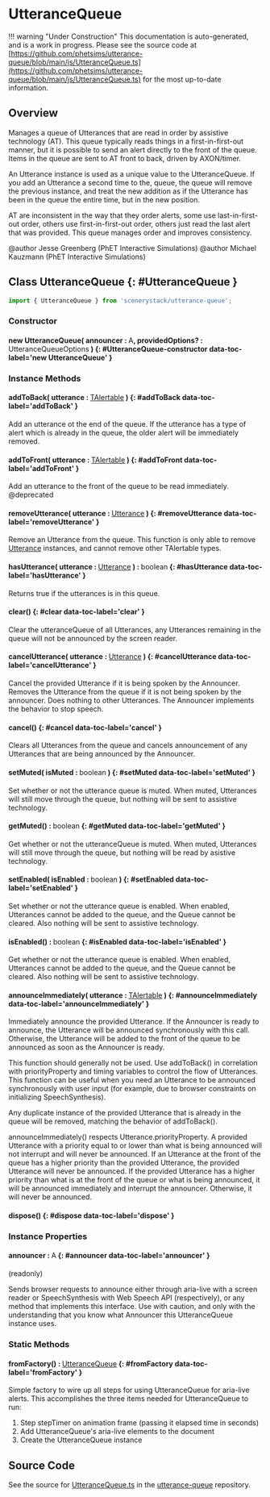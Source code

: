 # UtteranceQueue

!!! warning "Under Construction"
    This documentation is auto-generated, and is a work in progress. Please see the source code at
    [https://github.com/phetsims/utterance-queue/blob/main/js/UtteranceQueue.ts](https://github.com/phetsims/utterance-queue/blob/main/js/UtteranceQueue.ts) for the most up-to-date information.

## Overview

Manages a queue of Utterances that are read in order by assistive technology (AT). This queue typically reads
things in a first-in-first-out manner, but it is possible to send an alert directly to the front of
the queue. Items in the queue are sent to AT front to back, driven by AXON/timer.

An Utterance instance is used as a unique value to the UtteranceQueue. If you add an Utterance a second time to the,
queue, the queue will remove the previous instance, and treat the new addition as if the Utterance has been in the
queue the entire time, but in the new position.

AT are inconsistent in the way that they order alerts, some use last-in-first-out order,
others use first-in-first-out order, others just read the last alert that was provided. This queue
manages order and improves consistency.

@author Jesse Greenberg (PhET Interactive Simulations)
@author Michael Kauzmann (PhET Interactive Simulations)

## Class UtteranceQueue {: #UtteranceQueue }


```js
import { UtteranceQueue } from 'scenerystack/utterance-queue';
```
### Constructor

#### new UtteranceQueue( announcer : <span style="font-weight: 400;">A</span>, providedOptions? : <span style="font-weight: 400;">UtteranceQueueOptions</span> ) {: #UtteranceQueue-constructor data-toc-label='new UtteranceQueue' }

### Instance Methods

#### addToBack( utterance : <span style="font-weight: 400;">[TAlertable](../utterance-queue/Utterance.md#TAlertable)</span> ) {: #addToBack data-toc-label='addToBack' }

Add an utterance ot the end of the queue.  If the utterance has a type of alert which
is already in the queue, the older alert will be immediately removed.

#### addToFront( utterance : <span style="font-weight: 400;">[TAlertable](../utterance-queue/Utterance.md#TAlertable)</span> ) {: #addToFront data-toc-label='addToFront' }

Add an utterance to the front of the queue to be read immediately.
@deprecated

#### removeUtterance( utterance : <span style="font-weight: 400;">[Utterance](../utterance-queue/Utterance.md)</span> ) {: #removeUtterance data-toc-label='removeUtterance' }

Remove an Utterance from the queue. This function is only able to remove [Utterance](../utterance-queue/Utterance.md) instances, and cannot remove
other TAlertable types.

#### hasUtterance( utterance : <span style="font-weight: 400;">[Utterance](../utterance-queue/Utterance.md)</span> ) : <span style="font-weight: 400;"><span style="color: hsla(calc(var(--md-hue) + 180deg),80%,40%,1);">boolean</span></span> {: #hasUtterance data-toc-label='hasUtterance' }

Returns true if the utterances is in this queue.

#### clear() {: #clear data-toc-label='clear' }

Clear the utteranceQueue of all Utterances, any Utterances remaining in the queue will
not be announced by the screen reader.

#### cancelUtterance( utterance : <span style="font-weight: 400;">[Utterance](../utterance-queue/Utterance.md)</span> ) {: #cancelUtterance data-toc-label='cancelUtterance' }

Cancel the provided Utterance if it is being spoken by the Announcer. Removes the Utterance from the queue if
it is not being spoken by the announcer. Does nothing to other Utterances. The Announcer implements the behavior
to stop speech.

#### cancel() {: #cancel data-toc-label='cancel' }

Clears all Utterances from the queue and cancels announcement of any Utterances that are being
announced by the Announcer.

#### setMuted( isMuted : <span style="font-weight: 400;"><span style="color: hsla(calc(var(--md-hue) + 180deg),80%,40%,1);">boolean</span></span> ) {: #setMuted data-toc-label='setMuted' }

Set whether or not the utterance queue is muted.  When muted, Utterances will still
move through the queue, but nothing will be sent to assistive technology.

#### getMuted() : <span style="font-weight: 400;"><span style="color: hsla(calc(var(--md-hue) + 180deg),80%,40%,1);">boolean</span></span> {: #getMuted data-toc-label='getMuted' }

Get whether or not the utteranceQueue is muted.  When muted, Utterances will still
move through the queue, but nothing will be read by asistive technology.

#### setEnabled( isEnabled : <span style="font-weight: 400;"><span style="color: hsla(calc(var(--md-hue) + 180deg),80%,40%,1);">boolean</span></span> ) {: #setEnabled data-toc-label='setEnabled' }

Set whether or not the utterance queue is enabled.  When enabled, Utterances cannot be added to
the queue, and the Queue cannot be cleared. Also nothing will be sent to assistive technology.

#### isEnabled() : <span style="font-weight: 400;"><span style="color: hsla(calc(var(--md-hue) + 180deg),80%,40%,1);">boolean</span></span> {: #isEnabled data-toc-label='isEnabled' }

Get whether or not the utterance queue is enabled.  When enabled, Utterances cannot be added to
the queue, and the Queue cannot be cleared. Also nothing will be sent to assistive technology.

#### announceImmediately( utterance : <span style="font-weight: 400;">[TAlertable](../utterance-queue/Utterance.md#TAlertable)</span> ) {: #announceImmediately data-toc-label='announceImmediately' }

Immediately announce the provided Utterance. If the Announcer is ready to announce, the Utterance will be announced
synchronously with this call. Otherwise, the Utterance will be added to the front of the queue to be announced
as soon as the Announcer is ready.

This function should generally not be used. Use addToBack() in correlation with priorityProperty and timing variables
to control the flow of Utterances. This function can be useful when you need an Utterance to be announced
synchronously with user input (for example, due to browser constraints on initializing SpeechSynthesis).

Any duplicate instance of the provided Utterance that is already in the queue will be removed, matching the
behavior of addToBack().

announceImmediately() respects Utterance.priorityProperty. A provided Utterance with a priority equal to or lower
than what is being announced will not interrupt and will never be announced. If an Utterance at the front of the
queue has a higher priority than the provided Utterance, the provided Utterance will never be announced. If the
provided Utterance has a higher priority than what is at the front of the queue or what is being announced, it will
be announced immediately and interrupt the announcer. Otherwise, it will never be announced.

#### dispose() {: #dispose data-toc-label='dispose' }

### Instance Properties

#### announcer : <span style="font-weight: 400;">A</span> {: #announcer data-toc-label='announcer' }

(readonly)

Sends browser requests to announce either through aria-live with a screen reader or
SpeechSynthesis with Web Speech API (respectively), or any method that implements this interface. Use with caution,
and only with the understanding that you know what Announcer this UtteranceQueue instance uses.

### Static Methods

#### fromFactory() : <span style="font-weight: 400;">[UtteranceQueue](../utterance-queue/UtteranceQueue.md)</span> {: #fromFactory data-toc-label='fromFactory' }

Simple factory to wire up all steps for using UtteranceQueue for aria-live alerts. This accomplishes the three items
needed for UtteranceQueue to run:
1. Step stepTimer on animation frame (passing it elapsed time in seconds)
2. Add UtteranceQueue's aria-live elements to the document
3. Create the UtteranceQueue instance



## Source Code

See the source for [UtteranceQueue.ts](https://github.com/phetsims/utterance-queue/blob/main/js/UtteranceQueue.ts) in the [utterance-queue](https://github.com/phetsims/utterance-queue) repository.
